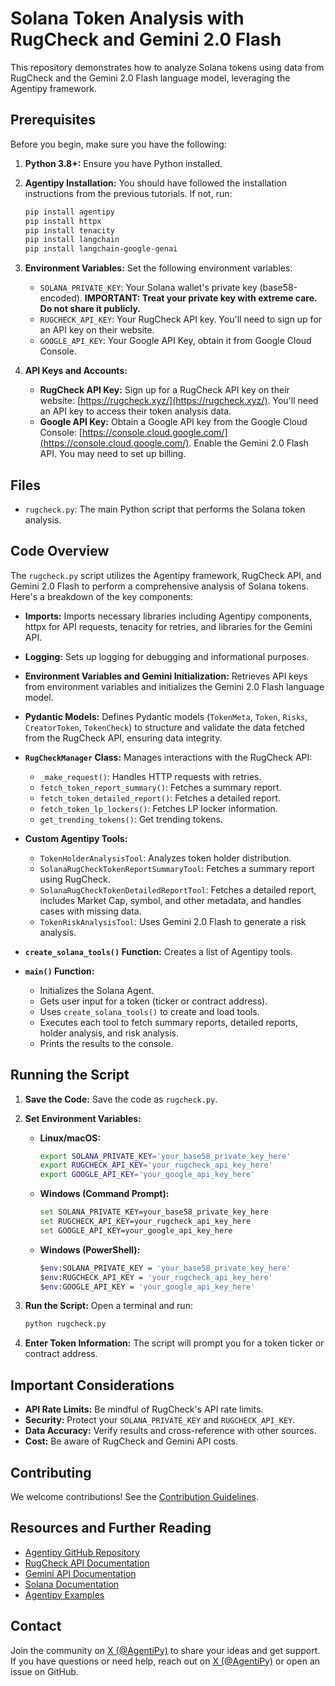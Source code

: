 # Solana Token Analysis with RugCheck and Gemini 2.0 Flash

This repository demonstrates how to analyze Solana tokens using data from RugCheck and the Gemini 2.0 Flash language model, leveraging the Agentipy framework.

## Prerequisites

Before you begin, make sure you have the following:

1.  **Python 3.8+:** Ensure you have Python installed.
2.  **Agentipy Installation:** You should have followed the installation instructions from the previous tutorials. If not, run:

    ```bash
    pip install agentipy
    pip install httpx
    pip install tenacity
    pip install langchain
    pip install langchain-google-genai
    ```

3.  **Environment Variables:** Set the following environment variables:

    *   `SOLANA_PRIVATE_KEY`: Your Solana wallet's private key (base58-encoded).  **IMPORTANT: Treat your private key with extreme care. Do not share it publicly.**
    *   `RUGCHECK_API_KEY`: Your RugCheck API key. You'll need to sign up for an API key on their website.
    *   `GOOGLE_API_KEY`: Your Google API Key, obtain it from Google Cloud Console.
4.  **API Keys and Accounts:**
    *   **RugCheck API Key:** Sign up for a RugCheck API key on their website: [https://rugcheck.xyz/](https://rugcheck.xyz/). You'll need an API key to access their token analysis data.
    *   **Google API Key:** Obtain a Google API key from the Google Cloud Console: [https://console.cloud.google.com/](https://console.cloud.google.com/). Enable the Gemini 2.0 Flash API. You may need to set up billing.

## Files

*   `rugcheck.py`:  The main Python script that performs the Solana token analysis.

## Code Overview

The `rugcheck.py` script utilizes the Agentipy framework, RugCheck API, and Gemini 2.0 Flash to perform a comprehensive analysis of Solana tokens.  Here's a breakdown of the key components:

*   **Imports:** Imports necessary libraries including Agentipy components, httpx for API requests, tenacity for retries, and libraries for the Gemini API.

*   **Logging:** Sets up logging for debugging and informational purposes.

*   **Environment Variables and Gemini Initialization:** Retrieves API keys from environment variables and initializes the Gemini 2.0 Flash language model.

*   **Pydantic Models:** Defines Pydantic models (`TokenMeta`, `Token`, `Risks`, `CreatorToken`, `TokenCheck`) to structure and validate the data fetched from the RugCheck API, ensuring data integrity.

*   **`RugCheckManager` Class:**  Manages interactions with the RugCheck API:

    *   `_make_request()`: Handles HTTP requests with retries.
    *   `fetch_token_report_summary()`: Fetches a summary report.
    *   `fetch_token_detailed_report()`: Fetches a detailed report.
    *   `fetch_token_lp_lockers()`: Fetches LP locker information.
    *   `get_trending_tokens()`: Get trending tokens.

*   **Custom Agentipy Tools:**

    *   `TokenHolderAnalysisTool`: Analyzes token holder distribution.
    *   `SolanaRugCheckTokenReportSummaryTool`: Fetches a summary report using RugCheck.
    *   `SolanaRugCheckTokenDetailedReportTool`: Fetches a detailed report, includes Market Cap, symbol, and other metadata, and handles cases with missing data.
    *   `TokenRiskAnalysisTool`: Uses Gemini 2.0 Flash to generate a risk analysis.

*   **`create_solana_tools()` Function:** Creates a list of Agentipy tools.

*   **`main()` Function:**

    *   Initializes the Solana Agent.
    *   Gets user input for a token (ticker or contract address).
    *   Uses `create_solana_tools()` to create and load tools.
    *   Executes each tool to fetch summary reports, detailed reports, holder analysis, and risk analysis.
    *   Prints the results to the console.

## Running the Script

1.  **Save the Code:** Save the code as `rugcheck.py`.
2.  **Set Environment Variables:**

    *   **Linux/macOS:**
        ```bash
        export SOLANA_PRIVATE_KEY='your_base58_private_key_here'
        export RUGCHECK_API_KEY='your_rugcheck_api_key_here'
        export GOOGLE_API_KEY='your_google_api_key_here'
        ```

    *   **Windows (Command Prompt):**
        ```bash
        set SOLANA_PRIVATE_KEY=your_base58_private_key_here
        set RUGCHECK_API_KEY=your_rugcheck_api_key_here
        set GOOGLE_API_KEY=your_google_api_key_here
        ```

    *   **Windows (PowerShell):**
        ```bash
        $env:SOLANA_PRIVATE_KEY = 'your_base58_private_key_here'
        $env:RUGCHECK_API_KEY = 'your_rugcheck_api_key_here'
        $env:GOOGLE_API_KEY = 'your_google_api_key_here'
        ```

3.  **Run the Script:** Open a terminal and run:
    ```bash
    python rugcheck.py
    ```
4.  **Enter Token Information:** The script will prompt you for a token ticker or contract address.


## Important Considerations

*   **API Rate Limits:** Be mindful of RugCheck's API rate limits.
*   **Security:** Protect your `SOLANA_PRIVATE_KEY` and `RUGCHECK_API_KEY`.
*   **Data Accuracy:** Verify results and cross-reference with other sources.
*   **Cost:** Be aware of RugCheck and Gemini API costs.

## Contributing

We welcome contributions! See the [Contribution Guidelines](https://github.com/niceberginc/agentipy/blob/main/CONTRIBUTING.md).

## Resources and Further Reading

*   [Agentipy GitHub Repository](https://github.com/niceberginc/agentipy)
*   [RugCheck API Documentation](https://api.rugcheck.xyz/docs)
*   [Gemini API Documentation](https://cloud.google.com/gemini/docs)
*   [Solana Documentation](https://docs.solana.com/)
*   [Agentipy Examples](https://github.com/niceberginc/agentipy/tree/main/examples)

## Contact

Join the community on [X (@AgentiPy)](https://x.com/AgentiPy) to share your ideas and get support.  If you have questions or need help, reach out on [X (@AgentiPy)](https://x.com/AgentiPy) or open an issue on GitHub.